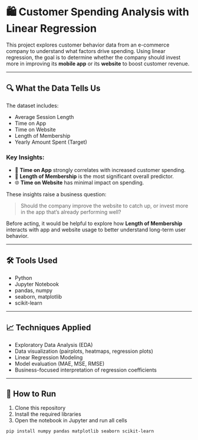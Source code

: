 # 🛍️ Customer Spending Analysis with Linear Regression

This project explores customer behavior data from an e-commerce company to understand what factors drive spending. Using linear regression, the goal is to determine whether the company should invest more in improving its **mobile app** or its **website** to boost customer revenue.

---

## 🔍 What the Data Tells Us

The dataset includes:
- Average Session Length
- Time on App
- Time on Website
- Length of Membership
- Yearly Amount Spent (Target)

### Key Insights:
- 📱 **Time on App** strongly correlates with increased customer spending.
- 🧾 **Length of Membership** is the most significant overall predictor.
- 🌐 **Time on Website** has minimal impact on spending.

These insights raise a business question:
> Should the company improve the website to catch up, or invest more in the app that’s already performing well?

Before acting, it would be helpful to explore how **Length of Membership** interacts with app and website usage to better understand long-term user behavior.

---

## 🛠 Tools Used

- Python
- Jupyter Notebook
- pandas, numpy
- seaborn, matplotlib
- scikit-learn

---

## 📈 Techniques Applied

- Exploratory Data Analysis (EDA)
- Data visualization (pairplots, heatmaps, regression plots)
- Linear Regression Modeling
- Model evaluation (MAE, MSE, RMSE)
- Business-focused interpretation of regression coefficients

---

## 🚀 How to Run

1. Clone this repository
2. Install the required libraries
3. Open the notebook in Jupyter and run all cells

```bash
pip install numpy pandas matplotlib seaborn scikit-learn
